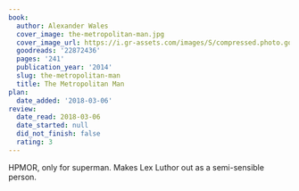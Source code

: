 ```yaml
---
book:
  author: Alexander Wales
  cover_image: the-metropolitan-man.jpg
  cover_image_url: https://i.gr-assets.com/images/S/compressed.photo.goodreads.com/books/1407181255l/22872436.jpg
  goodreads: '22872436'
  pages: '241'
  publication_year: '2014'
  slug: the-metropolitan-man
  title: The Metropolitan Man
plan:
  date_added: '2018-03-06'
review:
  date_read: 2018-03-06
  date_started: null
  did_not_finish: false
  rating: 3
---
```


HPMOR, only for superman. Makes Lex Luthor out as a semi-sensible person.
